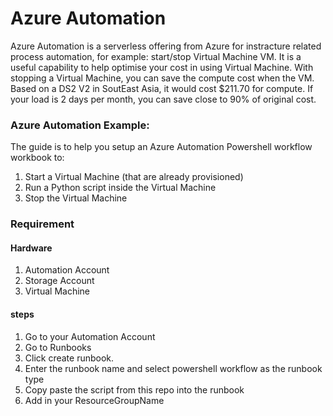 # Azure Automation

Azure Automation is a serverless offering from Azure for instracture related process automation, for example: start/stop Virtual Machine VM.
It is a useful capability to help optimise your cost in using Virtual Machine.
With stopping a Virtual Machine, you can save the compute cost when the VM. 
Based on a DS2 V2 in SoutEast Asia, it would cost $211.70 for compute. If your load is 2 days per month, you can save close to 90% of original cost.

### Azure Automation Example:
The guide is to help you setup an Azure Automation Powershell workflow workbook to:
1. Start a Virtual Machine (that are already provisioned)
2. Run a Python script inside the Virtual Machine
3. Stop the Virtual Machine 

### Requirement
#### Hardware
1. Automation Account
2. Storage Account
3. Virtual Machine

#### steps
1. Go to your Automation Account
2. Go to Runbooks
3. Click create runbook. 
4. Enter the runbook name and select powershell workflow as the runbook type
5. Copy paste the script from this repo into the runbook
6. Add in your ResourceGroupName
